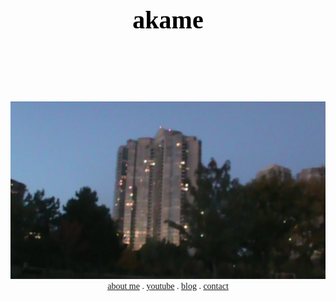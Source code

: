 <!DOCTYPE html>
<html>
<head>
<title></title>

<link rel="shortcut icon" href="/favicon.ico" type="image/x-icon">
<link rel="icon" href="/favicon.ico" type="image/x-icon">

<style>
body {
  font-family: 'Times New Roman', serif;
}

.header {
  padding: 80px;
  text-align: center;
  color: black;
}

.header h1 {
  font-size: 40px;
}

.navbar {
  text-align: center;
}
</style>
</head>

<body>
<div class="header">
  <h1>akame</h1>
</div>

<img src="skyscrap.png" alt="ak">

<div class="navbar">
  <a href="#">about me</a>
  <span> . </span>
  <a href="#">youtube</a>
  <span> . </span>
  <a href="#">blog</a>
  <span> . </span>
  <a href="#" class="right">contact</a>
</div>
</body>
</html>
